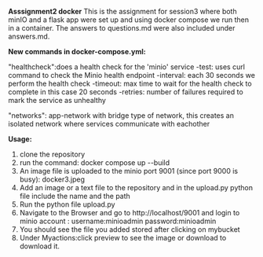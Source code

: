 **Asssignment2 docker**
This is the assignment for session3 where both minIO and a flask app were set up and using docker compose we run then in a container.
The answers to questions.md were also included under answers.md.


**New commands in docker-compose.yml:**

"healthcheck":does a health check for the 'minio' service 
       -test: uses curl command to check the Minio health endpoint 
       -interval: each 30 seconds we perform the health check
       -timeout: max time to wait for the health check to complete in this case 20 seconds
       -retries: number of failures required to mark the service as unhealthy

"networks": app-network with bridge type of network, this creates an isolated network where services communicate with eachother

**Usage:**
1. clone the repository 
2. run the command: docker compose up --build 
3. An image file is uploaded to the minio port 9001 (since port 9000 is busy): docker3.jpeg
4. Add an image or a text file to the repository and in the upload.py python file include the name and the path
5. Run the python file upload.py 
6. Navigate to the Browser and go to http://localhost/9001 and login  to minio account :
   username:minioadmin
   password:minioadmin
7. You should see the file you added stored after clicking on mybucket 
8. Under Myactions:click preview to see the image or download to download it.
